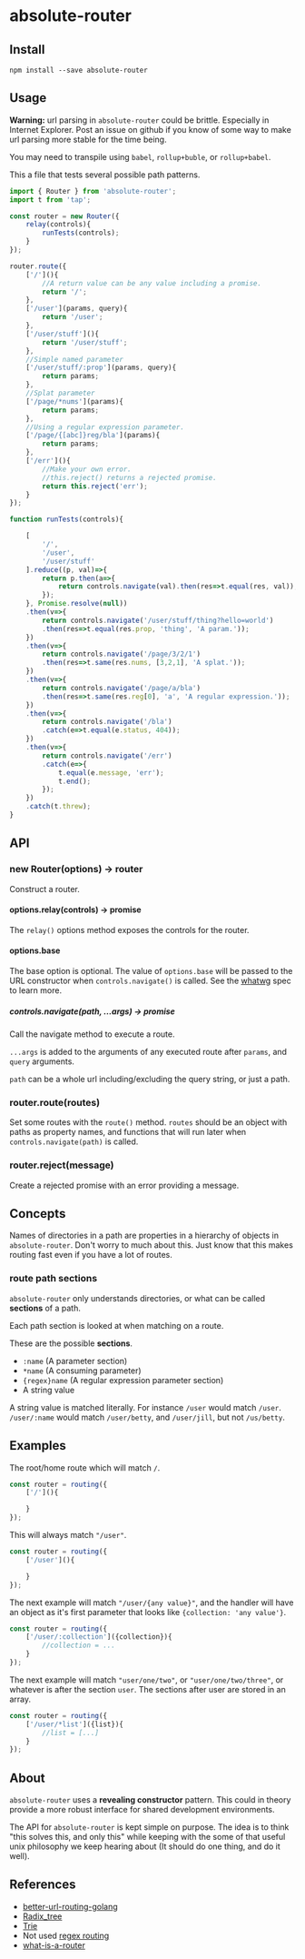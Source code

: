 absolute-router
==============

Install
-----

`npm install --save absolute-router`

Usage
----

**Warning:** url parsing in `absolute-router` could be brittle. Especially in Internet Explorer. Post an issue on github if you know of some way to make url parsing more stable for the time being.

You may need to transpile using `babel`, `rollup+buble`, or `rollup+babel`.

This a file that tests several possible path patterns.

```javascript
import { Router } from 'absolute-router';
import t from 'tap';

const router = new Router({
    relay(controls){
        runTests(controls);
    }
});

router.route({
    ['/'](){
        //A return value can be any value including a promise.
        return '/';
    },
    ['/user'](params, query){
        return '/user';
    },
    ['/user/stuff'](){
        return '/user/stuff';
    },
    //Simple named parameter
    ['/user/stuff/:prop'](params, query){
        return params;
    },
    //Splat parameter
    ['/page/*nums'](params){
        return params;
    },
    //Using a regular expression parameter.
    ['/page/{[abc]}reg/bla'](params){
        return params;
    },
    ['/err'](){
        //Make your own error.
        //this.reject() returns a rejected promise.
        return this.reject('err');
    }
});

function runTests(controls){

    [
        '/',
        '/user',
        '/user/stuff'
    ].reduce((p, val)=>{
        return p.then(a=>{
            return controls.navigate(val).then(res=>t.equal(res, val));
        });
    }, Promise.resolve(null))
    .then(v=>{
        return controls.navigate('/user/stuff/thing?hello=world')
        .then(res=>t.equal(res.prop, 'thing', 'A param.'));
    })
    .then(v=>{
        return controls.navigate('/page/3/2/1')
        .then(res=>t.same(res.nums, [3,2,1], 'A splat.'));
    })
    .then(v=>{
        return controls.navigate('/page/a/bla')
        .then(res=>t.same(res.reg[0], 'a', 'A regular expression.'));
    })
    .then(v=>{
        return controls.navigate('/bla')
        .catch(e=>t.equal(e.status, 404));
    })
    .then(v=>{
        return controls.navigate('/err')
        .catch(e=>{
            t.equal(e.message, 'err');
            t.end();
        });
    })
    .catch(t.threw);
}
```

API
---

### new Router(options) -> router

Construct a router.

#### options.relay(controls) -> promise

The `relay()` options method exposes the controls for the router.

#### options.base

The base option is optional. The value of `options.base` will be passed to the URL constructor when `controls.navigate()` is called. See the [whatwg](https://url.spec.whatwg.org/#constructors) spec to learn more.

##### controls.navigate(path, ...args) -> promise

Call the navigate method to execute a route.

`...args` is added to the arguments of any executed route after `params`, and `query` arguments.

`path` can be a whole url including/excluding the query string, or just a path.

### router.route(routes)

Set some routes with the `route()` method. `routes` should be an object with paths as property names, and functions that will run later when `controls.navigate(path)` is called.

### router.reject(message)

Create a rejected promise with an error providing a message.

Concepts
--------

Names of directories in a path are properties in a hierarchy of objects in `absolute-router`. Don't worry to much about this. Just know that this makes routing fast even if you have a lot of routes.

### route path sections

`absolute-router` only understands directories, or what can be called **sections** of a path.

Each path section is looked at when matching on a route.

These are the possible **sections**.

* `:name` (A parameter section)
* `*name` (A consuming parameter)
* `{regex}name` (A regular expression parameter section)
* A string value

A string value is matched literally. For instance `/user` would match `/user`. `/user/:name` would match `/user/betty`, and `/user/jill`, but not `/us/betty`.

Examples
--------

The root/home route which will match `/`.

```javascript
const router = routing({
    ['/'](){

    }
});
```

This will always match `"/user"`.

```javascript
const router = routing({
    ['/user'](){

    }
});
```

The next example will match `"/user/{any value}"`, and the handler will have an object as it's first parameter that looks like `{collection: 'any value'}`.

```javascript
const router = routing({
    ['/user/:collection']({collection}){
        //collection = ...
    }
});
```

The next example will match `"user/one/two"`, or `"user/one/two/three"`, or whatever is after the section `user`. The sections after user are stored in an array.

```javascript
const router = routing({
    ['/user/*list']({list}){
        //list = [...]
    }
});
```

About
-----

`absolute-router` uses a **revealing constructor** pattern. This could in theory provide a more robust interface for shared development environments.

The API for `absolute-router` is kept simple on purpose. The idea is to think "this solves this, and only this" while keeping with the some of that useful unix philosophy we keep hearing about (It should do one thing, and do it well).

References
----------

* [better-url-routing-golang](https://www.ant0ine.com/post/better-url-routing-golang.html)
* [Radix_tree](https://en.wikipedia.org/wiki/Radix_tree)
* [Trie](https://en.wikipedia.org/wiki/Trie)
* Not used [regex routing](http://nikic.github.io/2014/02/18/Fast-request-routing-using-regular-expressions.html)
* [what-is-a-router](https://cdnjs.com/libraries/backbone.js/tutorials/what-is-a-router)

